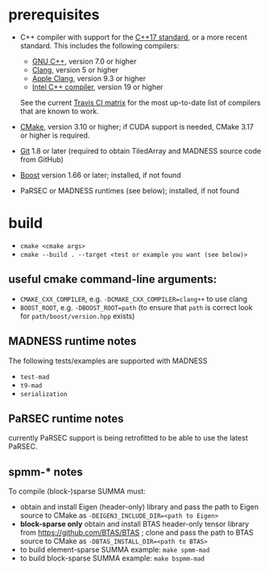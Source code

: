 # prerequisites
- C++ compiler with support for the [C++17 standard](http://www.iso.org/standard/68564.html), or a more recent standard. This includes the following compilers:
  - [GNU C++](https://gcc.gnu.org/), version 7.0 or higher
  - [Clang](https://clang.llvm.org/), version 5 or higher
  - [Apple Clang](https://en.wikipedia.org/wiki/Xcode), version 9.3 or higher
  - [Intel C++ compiler](https://software.intel.com/en-us/c-compilers), version 19 or higher

  See the current [Travis CI matrix](.travis.yml) for the most up-to-date list of compilers that are known to work.

- [CMake](https://cmake.org/), version 3.10 or higher; if CUDA support is needed, CMake 3.17 or higher is required.
- [Git]() 1.8 or later (required to obtain TiledArray and MADNESS source code from GitHub)
- [Boost](https://boost.org/) version 1.66 or later; installed, if not found
- PaRSEC or MADNESS runtimes (see below); installed, if not found

# build
- `cmake <cmake args>`
- `cmake --build . --target <test or example you want (see below)>`

## useful cmake command-line arguments:
- `CMAKE_CXX_COMPILER`, e.g. `-DCMAKE_CXX_COMPILER=clang++` to use clang
- `BOOST_ROOT`, e.g. `-DBOOST_ROOT=path` (to ensure that `path` is correct look for `path/boost/version.hpp` exists)

## MADNESS runtime notes
The following tests/examples are supported with MADNESS
- `test-mad`
- `t9-mad`
- `serialization`

## PaRSEC runtime notes

currently PaRSEC support is being retrofitted to be able to use the latest PaRSEC.

## spmm-* notes
To compile (block-)sparse SUMMA must:
- obtain and install Eigen (header-only) library and pass the path to Eigen source to CMake as `-DEIGEN3_INCLUDE_DIR=<path to Eigen>`
- __block-sparse only__ obtain and install BTAS header-only tensor library from https://github.com/BTAS/BTAS ;
  clone and pass the path to BTAS source to CMake as `-DBTAS_INSTALL_DIR=<path to BTAS>`
- to build element-sparse SUMMA example: `make spmm-mad`
- to build block-sparse SUMMA example: `make bspmm-mad`

